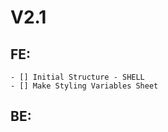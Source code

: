 # V2.1
    
## FE: 
    - [] Initial Structure - SHELL
    - [] Make Styling Variables Sheet
    
## BE: